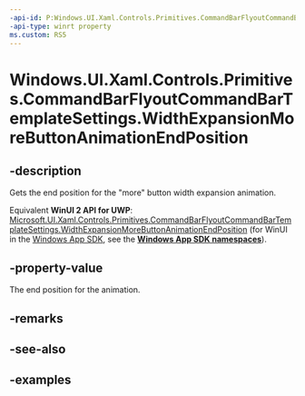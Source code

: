```yaml
---
-api-id: P:Windows.UI.Xaml.Controls.Primitives.CommandBarFlyoutCommandBarTemplateSettings.WidthExpansionMoreButtonAnimationEndPosition
-api-type: winrt property
ms.custom: RS5
---
```


<!-- Property syntax.
public double WidthExpansionMoreButtonAnimationEndPosition { get; }
-->

# Windows.UI.Xaml.Controls.Primitives.CommandBarFlyoutCommandBarTemplateSettings.WidthExpansionMoreButtonAnimationEndPosition

## -description

Gets the end position for the "more" button width expansion animation.

Equivalent **WinUI 2 API for UWP**: [Microsoft.UI.Xaml.Controls.Primitives.CommandBarFlyoutCommandBarTemplateSettings.WidthExpansionMoreButtonAnimationEndPosition](/windows/winui/api/microsoft.ui.xaml.controls.primitives.commandbarflyoutcommandbartemplatesettings.widthexpansionmorebuttonanimationendposition) (for WinUI in the [Windows App SDK](/windows/apps/windows-app-sdk/), see the **[Windows App SDK namespaces](/windows/windows-app-sdk/api/winrt/)**).

## -property-value

The end position for the animation.

## -remarks

## -see-also

## -examples

